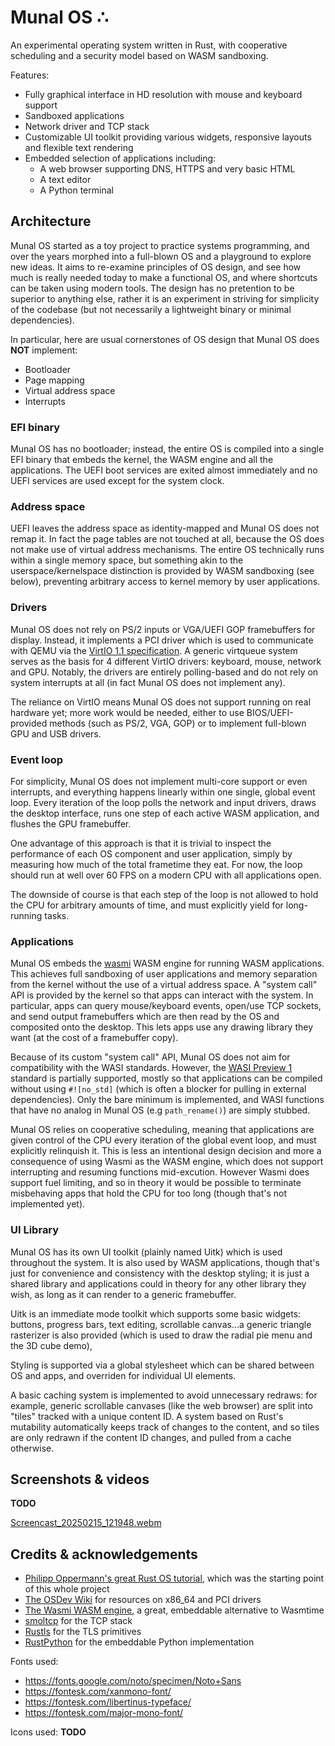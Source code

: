 # Munal OS ∴

An experimental operating system written in Rust, with cooperative scheduling and a security model based on WASM sandboxing.

Features:
* Fully graphical interface in HD resolution with mouse and keyboard support
* Sandboxed applications
* Network driver and TCP stack
* Customizable UI toolkit providing various widgets, responsive layouts and flexible text rendering
* Embedded selection of applications including:
  * A web browser supporting DNS, HTTPS and very basic HTML
  * A text editor
  * A Python terminal

## Architecture

Munal OS started as a toy project to practice systems programming, and over the years morphed into a full-blown OS and a playground to explore new ideas. It aims to re-examine principles of OS design, and see how much is really needed today to make a functional OS, and where shortcuts can be taken using modern tools. The design has no pretention to be superior to anything else, rather it is an experiment in striving for simplicity of the codebase (but not necessarily a lightweight binary or minimal dependencies).

In particular, here are usual cornerstones of OS design that Munal OS does **NOT** implement:

* Bootloader
* Page mapping
* Virtual address space
* Interrupts

### EFI binary 

Munal OS has no bootloader; instead, the entire OS is compiled into a single EFI binary that embeds the kernel, the WASM engine and all the applications. The UEFI boot services are exited almost immediately and no UEFI services are used except for the system clock.

### Address space

UEFI leaves the address space as identity-mapped and Munal OS does not remap it. In fact the page tables are not touched at all, because the OS does not make use of virtual address mechanisms. The entire OS technically runs within a single memory space, but something akin to the userspace/kernelspace distinction is provided by WASM sandboxing (see below), preventing arbitrary access to kernel memory by user applications.

### Drivers

Munal OS does not rely on PS/2 inputs or VGA/UEFI GOP framebuffers for display. Instead, it implements a PCI driver which is used to communicate with QEMU via the [VirtIO 1.1 specification](https://docs.oasis-open.org/virtio/virtio/v1.1/csprd01/virtio-v1.1-csprd01.html). A generic virtqueue system serves as the basis for 4 different VirtIO drivers: keyboard, mouse, network and GPU. Notably, the drivers are entirely polling-based and do not rely on system interrupts at all (in fact Munal OS does not implement any).

The reliance on VirtIO means Munal OS does not support running on real hardware yet; more work would be needed, either to use BIOS/UEFI-provided methods (such as PS/2, VGA, GOP) or to implement full-blown GPU and USB drivers.

### Event loop

For simplicity, Munal OS does not implement multi-core support or even interrupts, and everything happens linearly within one single, global event loop. Every iteration of the loop polls the network and input drivers, draws the desktop interface, runs one step of each active WASM application, and flushes the GPU framebuffer.

One advantage of this approach is that it is trivial to inspect the performance of each OS component and user application, simply by measuring how much of the total frametime they eat. For now, the loop should run at well over 60 FPS on a modern CPU with all applications open.

The downside of course is that each step of the loop is not allowed to hold the CPU for arbitrary amounts of time, and must explicitly yield for long-running tasks.

### Applications

Munal OS embeds the [wasmi](https://github.com/wasmi-labs/wasmi) WASM engine for running WASM applications. This achieves full sandboxing of user applications and memory separation from the kernel without the use of a virtual address space. A "system call" API is provided by the kernel so that apps can interact with the system. In particular, apps can query mouse/keyboard events, open/use TCP sockets, and send output framebuffers which are then read by the OS and composited onto the desktop. This lets apps use any drawing library they want (at the cost of a framebuffer copy).

Because of its custom "system call" API, Munal OS does not aim for compatibility with the WASI standards. However, the [WASI Preview 1](https://github.com/WebAssembly/WASI/blob/main/legacy/README.md) standard is partially supported, mostly so that applications can be compiled without using `#![no_std]` (which is often a blocker for pulling in external dependencies). Only the bare minimum is implemented, and WASI functions that have no analog in Munal OS (e.g `path_rename()`) are simply stubbed.

Munal OS relies on cooperative scheduling, meaning that applications are given control of the CPU every iteration of the global event loop, and must explicitly relinquish it. This is less an intentional design decision and more a consequence of using Wasmi as the WASM engine, which does not support interrupting and resuming functions mid-excution. However Wasmi does support fuel limiting, and so in theory it would be possible to terminate misbehaving apps that hold the CPU for too long (though that's not implemented yet).

### UI Library

Munal OS has its own UI toolkit (plainly named Uitk) which is used throughout the system. It is also used by WASM applications, though that's just for convenience and consistency with the desktop styling; it is just a shared library and applications could in theory for any other library they wish, as long as it can render to a generic framebuffer.

Uitk is an immediate mode toolkit which supports some basic widgets: buttons, progress bars, text editing, scrollable canvas...a generic triangle rasterizer is also provided (which is used to draw the radial pie menu and the 3D cube demo),

Styling is supported via a global stylesheet which can be shared between OS and apps, and overriden for individual UI elements.

A basic caching system is implemented to avoid unnecessary redraws: for example, generic scrollable canvases (like the web browser) are split into "tiles" tracked with a unique content ID. A system based on Rust's mutability automatically keeps track of changes to the content, and so tiles are only redrawn if the content ID changes, and pulled from a cache otherwise.

## Screenshots & videos

**TODO**

[Screencast_20250215_121948.webm](https://github.com/user-attachments/assets/8cbf8a42-c012-4610-8668-014093efc09d)

## Credits & acknowledgements

* [Philipp Oppermann's great Rust OS tutorial](https://os.phil-opp.com/), which was the starting point of this whole project
* [The OSDev Wiki](https://wiki.osdev.org/) for resources on x86_64 and PCI drivers
* [The Wasmi WASM engine](https://github.com/wasmi-labs/wasmi), a great, embeddable alternative to Wasmtime
* [smoltcp](https://github.com/smoltcp-rs/smoltcp) for the TCP stack
* [Rustls](https://github.com/rustls/rustls) for the TLS primitives
* [RustPython](https://github.com/RustPython/RustPython) for the embeddable Python implementation

Fonts used:
* https://fonts.google.com/noto/specimen/Noto+Sans
* https://fontesk.com/xanmono-font/
* https://fontesk.com/libertinus-typeface/
* https://fontesk.com/major-mono-font/

Icons used:
**TODO**
